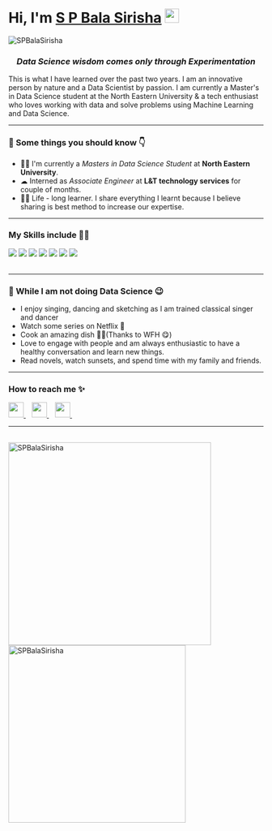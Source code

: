 <h1><strong>Hi, I'm <a href="https://balasirisha.com">S P Bala Sirisha</a></strong> <img src="https://raw.githubusercontent.com/syedareehaquasar/syedareehaquasar/master/gifs/Hi.gif" width="28px"></h1>

<div align="left"> 
    <img src="https://komarev.com/ghpvc/?username=SPBalaSirisha" alt="SPBalaSirisha"> 
</div>

<h3 align="center"><em>Data Science wisdom comes only through Experimentation</em></h3>

<p>This is what I have learned over the past two years. I am an innovative person by nature and a Data Scientist  by passion. I am currently a Master's in Data Science student at the North Eastern University & a tech enthusiast who loves working with data and solve problems using Machine Learning and Data Science. </p>

<hr>
<h3>🚀 Some things you should know 👇</h3>
<ul>
<li>👨‍💻 I'm currently a <em> Masters in Data Science Student</em> at <strong>North Eastern University</strong>.</li>
<li>☁  Interned as <em>Associate Engineer</em> at <strong>L&T technology services</strong> for couple of months.</li>
<li>👨‍🎓 Life - long learner. I share everything I learnt because I believe sharing is best method to increase our expertise.</li>
</ul>
<hr>

<h3>My Skills include 👨‍💻</h3>
<div>
    <img src="https://img.shields.io/badge/python-%2314354C.svg?style=for-the-badge&logo=python&logoColor=white">
    <img src="https://img.shields.io/badge/Data Analysis-%23316192.svg?style=for-the-badge&logo=Data Analysis&logoColor=white">
    <img src="https://img.shields.io/badge/scikit--learn-%23F7931E.svg?style=for-the-badge&logo=scikit-learn&logoColor=white">
    <img src="https://img.shields.io/badge/pandas-%23150458.svg?style=for-the-badge&logo=pandas&logoColor=white">
    <img src="https://img.shields.io/badge/numpy-%23013243.svg?style=for-the-badge&logo=numpy&logoColor=white">
    <img src="https://img.shields.io/badge/Probability and Statistics-%23FF6F00.svg?style=for-the-badge&logo=Probability and Statistics&logoColor=white">
    <img src="https://img.shields.io/badge/git-%23F05033.svg?style=for-the-badge&logo=git&logoColor=white">
</div>
<br>
<hr>

<h3>🦄 While I am not doing Data Science 😉</h3>
<ul>
    <li> I enjoy singing, dancing and sketching as I am trained classical singer and dancer</li>
    <li> Watch some series on Netflix 🍿</li>
    <li> Cook an amazing dish 👨‍🍳(Thanks to WFH 😋)</li>
    <li> Love to engage with people and am always enthusiastic to have a healthy conversation and learn new things.</li>
    <li> Read novels, watch sunsets, and spend time with my family and friends.</li>
</ul>
<hr>
<h3>How to reach me ✨</h3>
<div>
    <a href="https://www.linkedin.com/in/bala-sirisha/">
        <img src="https://image.flaticon.com/icons/png/512/145/145807.png" width="30px">
    </a>&nbsp;&nbsp;
    <a href="mailto: balasirishasri99@gmail.com">
        <img src="https://image.flaticon.com/icons/png/512/732/732200.png" width="30px">
    </a>&nbsp;&nbsp;
    <a href="https://github.com/SPBalaSirisha/">
        <img src="https://image.flaticon.com/icons/png/512/25/25657.png" width="30px">
    </a>&nbsp;&nbsp;
</div>
<hr>
<br>
<div >
    <img align="left" src="https://github-readme-stats.vercel.app/api?username=SPBalaSirisha&count_private=true&show_icons=true&theme=radical"  width="400px" alt="SPBalaSirisha">
    &nbsp;&nbsp;
    &nbsp;&nbsp;
    <img align="center" src="https://github-readme-stats.vercel.app/api/top-langs/?username=SPBalaSirisha&layout=compact&theme=radical"  width="350px" alt="SPBalaSirisha">
</div>
